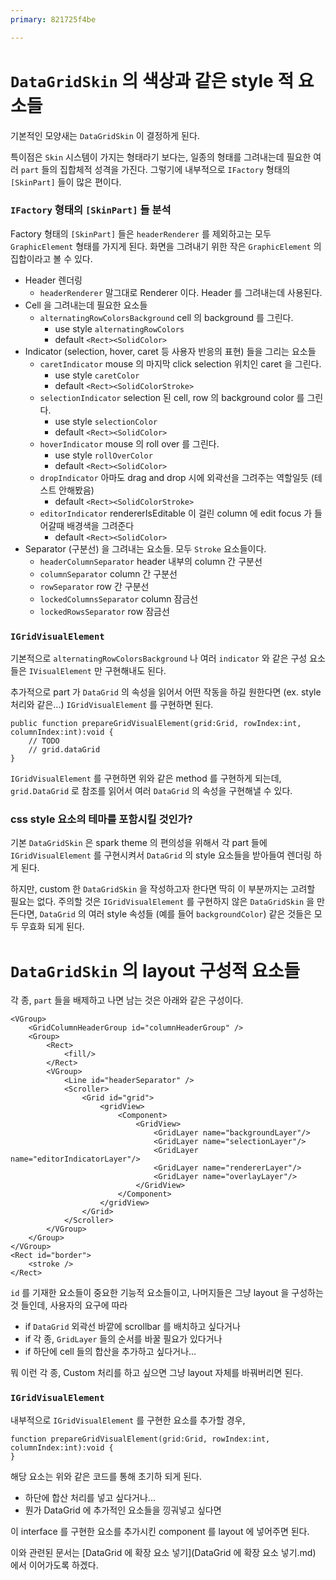 ```yaml
---
primary: 821725f4be

---
```


# `DataGridSkin` 의 색상과 같은 style 적 요소들

기본적인 모양새는 `DataGridSkin` 이 결정하게 된다.

특이점은 `Skin` 시스템이 가지는 형태라기 보다는, 일종의 형태를 그려내는데 필요한 여러 `part` 들의 집합체적 성격을 가진다. 그렇기에 내부적으로 `IFactory` 형태의 `[SkinPart]` 들이 많은 편이다.

### `IFactory` 형태의 `[SkinPart]` 들 분석

Factory 형태의 `[SkinPart]` 들은 `headerRenderer` 를 제외하고는 모두 `GraphicElement` 형태를 가지게 된다. 화면을 그려내기 위한 작은 `GraphicElement` 의 집합이라고 볼 수 있다.

- Header 렌더링
	- `headerRenderer` 말그대로 Renderer 이다. Header 를 그려내는데 사용된다.
- Cell 을 그려내는데 필요한 요소들
	- `alternatingRowColorsBackground` cell 의 background 를 그린다.
		- use style `alternatingRowColors`
		- default `<Rect><SolidColor>`
- Indicator (selection, hover, caret 등 사용자 반응의 표현) 들을 그리는 요소들
	- `caretIndicator` mouse 의 마지막 click selection 위치인 caret 을 그린다. 
		- use style `caretColor`
		- default `<Rect><SolidColorStroke>`
	- `selectionIndicator` selection 된 cell, row 의 background color 를 그린다. 
		- use style `selectionColor`
		- default `<Rect><SolidColor>`
	- `hoverIndicator` mouse 의 roll over 를 그린다.
		- use style `rollOverColor`
		- default `<Rect><SolidColor>`
	- `dropIndicator` 아마도 drag and drop 시에 외곽선을 그려주는 역할일듯 (테스트 안해봤음)
		- default `<Rect><SolidColorStroke>`
	- `editorIndicator` rendererIsEditable 이 걸린 column 에 edit focus 가 들어갈때 배경색을 그려준다
		- default `<Rect><SolidColor>`
- Separator (구분선) 을 그려내는 요소들. 모두 `Stroke` 요소들이다.
	- `headerColumnSeparator` header 내부의 column 간 구분선
	- `columnSeparator` column 간 구분선
	- `rowSeparator` row 간 구분선
	- `lockedColumnsSeparator` column 잠금선
	- `lockedRowsSeparator` row 잠금선

### `IGridVisualElement`

기본적으로 `alternatingRowColorsBackground` 나 여러 `indicator` 와 같은 구성 요소들은 `IVisualElement` 만 구현해내도 된다.

추가적으로 part 가 `DataGrid` 의 속성을 읽어서 어떤 작동을 하길 원한다면 (ex. style 처리와 같은...) `IGridVisualElement` 를 구현하면 된다.

	public function prepareGridVisualElement(grid:Grid, rowIndex:int, columnIndex:int):void {
		// TODO
		// grid.dataGrid
	}

`IGridVisualElement` 를 구현하면 위와 같은 method 를 구현하게 되는데, `grid.DataGrid` 로 참조를 읽어서 여러 `DataGrid` 의 속성을 구현해낼 수 있다.

### css style 요소의 테마를 포함시킬 것인가?

기본 `DataGridSkin` 은 spark theme 의 편의성을 위해서 각 part 들에 `IGridVisualElement` 를 구현시켜서 `DataGrid` 의 style 요소들을 받아들여 렌더링 하게 된다.

하지만, custom 한 `DataGridSkin` 을 작성하고자 한다면 딱히 이 부분까지는 고려할 필요는 없다. 주의할 것은 `IGridVisualElement` 를 구현하지 않은 `DataGridSkin` 을 만든다면, `DataGrid` 의 여러 style 속성들 (예를 들어 `backgroundColor`) 같은 것들은 모두 무효화 되게 된다.


# `DataGridSkin` 의 layout 구성적 요소들

각 종, `part` 들을 배제하고 나면 남는 것은 아래와 같은 구성이다.

	<VGroup>
		<GridColumnHeaderGroup id="columnHeaderGroup" />
		<Group>
			<Rect>
				<fill/>
			</Rect>
			<VGroup>
				<Line id="headerSeparator" />
				<Scroller>
					<Grid id="grid">
						<gridView>
							<Component>
								<GridView>
									<GridLayer name="backgroundLayer"/>
									<GridLayer name="selectionLayer"/>
									<GridLayer name="editorIndicatorLayer"/>
									<GridLayer name="rendererLayer"/>
									<GridLayer name="overlayLayer"/>
								</GridView>
							</Component>
						</gridView>
					</Grid>
				</Scroller>
			</VGroup>
		</Group>
	</VGroup>
	<Rect id="border">
		<stroke />
	</Rect>

`id` 를 기재한 요소들이 중요한 기능적 요소들이고, 나머지들은 그냥 layout 을 구성하는 것 들인데, 사용자의 요구에 따라 

- if `DataGrid` 외곽선 바깥에 scrollbar 를 배치하고 싶다거나
- if 각 종, `GridLayer` 들의 순서를 바꿀 필요가 있다거나
- if 하단에 cell 들의 합산을 추가하고 싶다거나...

뭐 이런 각 종, Custom 처리를 하고 싶으면 그냥 layout 자체를 바꿔버리면 된다.


### `IGridVisualElement`

내부적으로 `IGridVisualElement` 를 구현한 요소를 추가할 경우, 

	function prepareGridVisualElement(grid:Grid, rowIndex:int, columnIndex:int):void {
	}

해당 요소는 위와 같은 코드를 통해 초기하 되게 된다.

- 하단에 합산 처리를 넣고 싶다거나...
- 뭔가 DataGrid 에 추가적인 요소들을 낑궈넣고 싶다면

이 interface 를 구현한 요소를 추가시킨 component 를 layout 에 넣어주면 된다.


이와 관련된 문서는 [DataGrid 에 확장 요소 넣기](DataGrid 에 확장 요소 넣기.md) 에서 이어가도록 하겠다.
